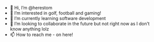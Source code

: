 - 👋 Hi, I’m @herestom
- 👀 I’m interested in golf, football and gaming!
- 🌱 I’m currently learning software development
- 💞️ I’m looking to collaborate in the future but not right now as I don't know anything lolz
- 📫 How to reach me - on here!

<!---
herestom/herestom is a ✨ special ✨ repository because its `README.md` (this file) appears on your GitHub profile.
You can click the Preview link to take a look at your changes.
--->
